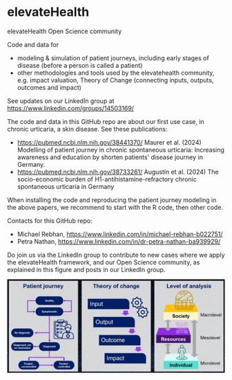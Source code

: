 # elevateHealth
elevateHealth Open Science community

Code and data for
- modeling & simulation of patient journeys, including early stages of disease (before a person is called a patient)
- other methodologies and tools used by the elevatehealth community, e.g. impact valuation, Theory of Change (connecting inputs, outputs, outcomes and impact)

See updates on our LinkedIn group at https://www.linkedin.com/groups/14503169/

The code and data in this GitHub repo are about our first use case, in chronic urticaria, a skin disease. See these publications:
- https://pubmed.ncbi.nlm.nih.gov/38441370/ Maurer et al. (2024) Modelling of patient journey in chronic spontaneous urticaria: Increasing awareness and education by shorten patients' disease journey in Germany.
- https://pubmed.ncbi.nlm.nih.gov/38733261/ Augustin et al. (2024) The socio-economic burden of H1-antihistamine-refractory chronic spontaneous urticaria in Germany

When installing the code and reproducing the patient journey modeling in the above papers, we recommend to start with the R code, then other code. 

Contacts for this GitHub repo: 
- Michael Rebhan, https://www.linkedin.com/in/michael-rebhan-b022751/
- Petra Nathan, https://www.linkedin.com/in/dr-petra-nathan-ba939929/

Do join us via the LinkedIn group to contribute to new cases where we apply the elevateHealth framework, and our Open Science community, as explained in this figure and posts in our LinkedIn group.

![elevateHealth frame](ElevateHealth.frame.png)

